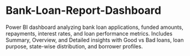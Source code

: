 # Bank-Loan-Report-Dashboard
Power BI dashboard analyzing bank loan applications, funded amounts, repayments, interest rates, and loan performance metrics. Includes Summary, Overview, and Detailed insights with Good vs Bad loans, loan purpose, state-wise distribution, and borrower profiles.

